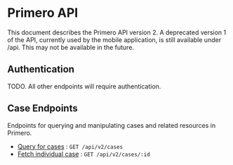 # Primero API

This document describes the Primero API version 2. A deprecated version 1 of the API, currently used by the mobile application, is still available under /api. This may not be available in the future.  


## Authentication

TODO. All other endpoints will require authentication.


## Case Endpoints

Endpoints for querying and manipulating cases and related resources in Primero.

* [Query for cases](v2/docs/cases/get.md) : `GET /api/v2/cases`
* [Fetch individual case](v2/docs/cases/id/get.md) : `GET /api/v2/cases/:id`
